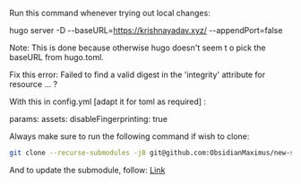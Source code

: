 Run this command whenever trying out local changes:


hugo server -D --baseURL=https://krishnayadav.xyz/ --appendPort=false

Note: This is done because otherwise hugo doesn't seem t o pick the baseURL from hugo.toml.


Fix this error: Failed to find a valid digest in the 'integrity' attribute for resource ... ?

With this in config.yml [adapt it for toml as required] : 

params:
  assets:
    disableFingerprinting: true

Always make sure to run the following command if wish to clone:

```bash
git clone --recurse-submodules -j8 git@github.com:ObsidianMaximus/new-site.git
```

And to update the submodule, follow: [Link](https://github.com/adityatelange/hugo-PaperMod/wiki/Installation#installingupdating-papermod)
